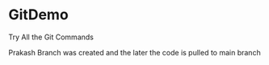 # GitDemo
Try All the Git Commands

Prakash Branch was created and the later the code is pulled to main branch
